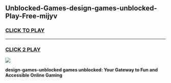 
## Unblocked-Games-design-games-unblocked-Play-Free-mijyv
<h3>
<a href="https://premium76.site?title=design-games-unblocked&ref=20A">CLICK TO PLAY</a></h3>
<hr>

<h3>
<a href="https://premium76.site?title=design-games-unblocked&ref=20A">CLICK 2 PLAY</a>
  
</h3>

<a href="https://premium76.site?title=design-games-unblocked&ref=20A"><img src="https://clearcache.store/games.png"></a>


**design-games-unblocked games unblocked: Your Gateway to Fun and Accessible Online Gaming**
